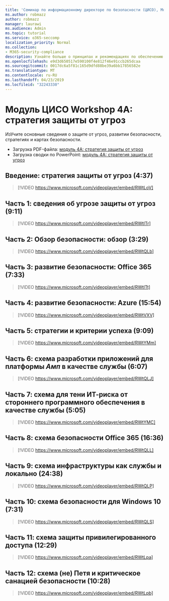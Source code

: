 ```yaml
---
title: 'Семинар по информационному директоре по безопасности (ЦИСО), Module 4A: стратегия защиты от угроз'
ms.author: robmazz
author: robmazz
manager: laurawi
ms.audience: Admin
ms.topic: tutorial
ms.service: o365-seccomp
localization_priority: Normal
ms.collection:
- M365-security-compliance
description: Узнайте больше о принципах и рекомендациях по обеспечению безопасности модернизации в Организации.
ms.openlocfilehash: e9d3d650517e590100f4e812f46e91ccb265dcaa
ms.sourcegitcommit: 0017dc6a5f81c165d9dfd88be39a6bb17856582e
ms.translationtype: MT
ms.contentlocale: ru-RU
ms.lasthandoff: 04/23/2019
ms.locfileid: "32243330"
---
```

# <a name="ciso-workshop-module-4a-threat-protection-strategy"></a>Модуль ЦИСО Workshop 4A: стратегия защиты от угроз

ИзУчите основные сведения о защите от угроз, развитии безопасности, стратегиях и картах безопасности.

- Загрузка PDF-файла: [модуль 4A: стратегия защиты от угроз](media/ciso-workshop-4a-threat-protection.pdf)
- Загрузка сводки по PowerPoint: [модуль 4A: стратегия защиты от угроз](https://docs.microsoft.com/office365/securitycompliance/media/ciso-workshop-4a-threat-protection.pptx)

## <a name="introduction-threat-protection-strategy-437"></a>Введение: стратегия защиты от угроз (4:37)

> [!VIDEO https://www.microsoft.com/videoplayer/embed/RWtLoV]

## <a name="part-1-learnings-about-threat-protection-911"></a>Часть 1: сведения об угрозе защиты от угроз (9:11)

> [!VIDEO https://www.microsoft.com/videoplayer/embed/RWtITr]

## <a name="part-2-security-evolution-overview-329"></a>Часть 2: Обзор безопасности: обзор (3:29)

> [!VIDEO https://www.microsoft.com/videoplayer/embed/RWtQLb]

## <a name="part-3-security-evolution-office-365-733"></a>Часть 3: развитие безопасности: Office 365 (7:33)

> [!VIDEO https://www.microsoft.com/videoplayer/embed/RWtITt]

## <a name="part-4-security-evolution-azure-1554"></a>Часть 4: развитие безопасности: Azure (15:54)

> [!VIDEO https://www.microsoft.com/videoplayer/embed/RWtVXV]

## <a name="part-5-strategies-and-success-criteria-909"></a>Часть 5: стратегии и критерии успеха (9:09)

> [!VIDEO https://www.microsoft.com/videoplayer/embed/RWtYMm]

## <a name="part-6-roadmap-for-application-development--platform-as-a-service-607"></a>Часть 6: схема разработки приложений для платформы _Амп_ в качестве службы (6:07)

> [!VIDEO https://www.microsoft.com/videoplayer/embed/RWtQLJ]

## <a name="part-7-roadmap-for-shadow-it-risk-from-third-party-software-as-a-service-505"></a>Часть 7: схема для тени ИТ-риска от стороннего программного обеспечения в качестве службы (5:05)

> [!VIDEO https://www.microsoft.com/videoplayer/embed/RWtYMC]

## <a name="part-8-roadmap-for-office-365-security-1636"></a>Часть 8: схема безопасности Office 365 (16:36)

> [!VIDEO https://www.microsoft.com/videoplayer/embed/RWtQLL]

## <a name="part-9-roadmap-for-infrastructure-as-a-service-and-on-premises-2438"></a>Часть 9: схема инфраструктуры как службы и локально (24:38)

> [!VIDEO https://www.microsoft.com/videoplayer/embed/RWtQLP]

## <a name="part-10-roadmap-for-windows-10-security-731"></a>Часть 10: схема безопасности для Windows 10 (7:31)

> [!VIDEO https://www.microsoft.com/videoplayer/embed/RWtQLS]

## <a name="part-11-roadmap-for-securing-privileged-access-1229"></a>Часть 11: схема защиты привилегированного доступа (12:29)

> [!VIDEO https://www.microsoft.com/videoplayer/embed/RWtLpa]

## <a name="part-12-roadmap-for-not-petya-and-critical-security-hygiene-1028"></a>Часть 12: схема (не) Петя и критическое санацией безопасности (10:28)

> [!VIDEO https://www.microsoft.com/videoplayer/embed/RWtLpb]